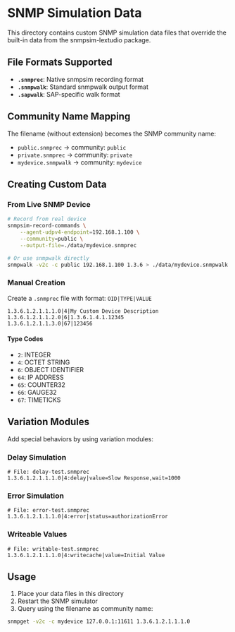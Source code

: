 # SNMP Simulation Data

This directory contains custom SNMP simulation data files that override the built-in data from the snmpsim-lextudio package.

## File Formats Supported

- **`.snmprec`**: Native snmpsim recording format
- **`.snmpwalk`**: Standard snmpwalk output format  
- **`.sapwalk`**: SAP-specific walk format

## Community Name Mapping

The filename (without extension) becomes the SNMP community name:

- `public.snmprec` → community: `public`
- `private.snmprec` → community: `private`
- `mydevice.snmpwalk` → community: `mydevice`

## Creating Custom Data

### From Live SNMP Device

```bash
# Record from real device
snmpsim-record-commands \
    --agent-udpv4-endpoint=192.168.1.100 \
    --community=public \
    --output-file=./data/mydevice.snmprec

# Or use snmpwalk directly
snmpwalk -v2c -c public 192.168.1.100 1.3.6 > ./data/mydevice.snmpwalk
```

### Manual Creation

Create a `.snmprec` file with format: `OID|TYPE|VALUE`

```
1.3.6.1.2.1.1.1.0|4|My Custom Device Description
1.3.6.1.2.1.1.2.0|6|1.3.6.1.4.1.12345
1.3.6.1.2.1.1.3.0|67|123456
```

#### Type Codes
- `2`: INTEGER
- `4`: OCTET STRING  
- `6`: OBJECT IDENTIFIER
- `64`: IP ADDRESS
- `65`: COUNTER32
- `66`: GAUGE32
- `67`: TIMETICKS

## Variation Modules

Add special behaviors by using variation modules:

### Delay Simulation
```
# File: delay-test.snmprec
1.3.6.1.2.1.1.1.0|4:delay|value=Slow Response,wait=1000
```

### Error Simulation
```
# File: error-test.snmprec  
1.3.6.1.2.1.1.1.0|4:error|status=authorizationError
```

### Writeable Values
```
# File: writable-test.snmprec
1.3.6.1.2.1.1.1.0|4:writecache|value=Initial Value
```

## Usage

1. Place your data files in this directory
2. Restart the SNMP simulator
3. Query using the filename as community name:

```bash
snmpget -v2c -c mydevice 127.0.0.1:11611 1.3.6.1.2.1.1.1.0
```